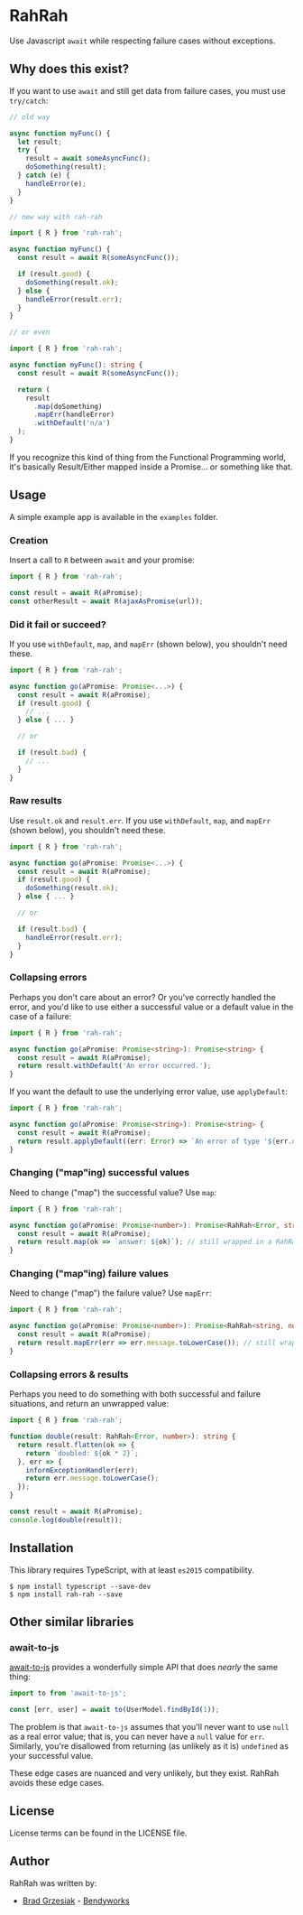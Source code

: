 # RahRah

Use Javascript `await` while respecting failure cases without exceptions.

## Why does this exist?

If you want to use `await` and still get data from failure cases, you must use `try/catch`:

```typescript
// old way

async function myFunc() {
  let result;
  try {
    result = await someAsyncFunc();
    doSomething(result);
  } catch (e) {
    handleError(e);
  }
}

// new way with rah-rah

import { R } from 'rah-rah';

async function myFunc() {
  const result = await R(someAsyncFunc());

  if (result.good) {
    doSomething(result.ok);
  } else {
    handleError(result.err);
  }
}

// or even

import { R } from 'rah-rah';

async function myFunc(): string {
  const result = await R(someAsyncFunc());

  return (
    result
      .map(doSomething)
      .mapErr(handleError)
      .withDefault('n/a')
  );
}
```

If you recognize this kind of thing from the Functional Programming world, it's basically Result/Either mapped inside a Promise... or something like that.

## Usage

A simple example app is available in the `examples` folder.

### Creation

Insert a call to `R` between `await` and your promise:

```typescript
import { R } from 'rah-rah';

const result = await R(aPromise);
const otherResult = await R(ajaxAsPromise(url));
```

### Did it fail or succeed?

If you use `withDefault`, `map`, and `mapErr` (shown below), you shouldn't
need these.

```typescript
import { R } from 'rah-rah';

async function go(aPromise: Promise<...>) {
  const result = await R(aPromise);
  if (result.good) {
    // ...
  } else { ... }

  // or

  if (result.bad) {
    // ...
  }
}
```

### Raw results

Use `result.ok` and `result.err`. If you use `withDefault`, `map`, and `mapErr`
(shown below), you shouldn't need these.

```typescript
import { R } from 'rah-rah';

async function go(aPromise: Promise<...>) {
  const result = await R(aPromise);
  if (result.good) {
    doSomething(result.ok);
  } else { ... }

  // or

  if (result.bad) {
    handleError(result.err);
  }
}
```

### Collapsing errors

Perhaps you don't care about an error? Or you've correctly handled the error,
and you'd like to use either a successful value or a default value in the case
of a failure:

```typescript
import { R } from 'rah-rah';

async function go(aPromise: Promise<string>): Promise<string> {
  const result = await R(aPromise);
  return result.withDefault('An error occurred.');
}
```

If you want the default to use the underlying error value, use `applyDefault`:


```typescript
import { R } from 'rah-rah';

async function go(aPromise: Promise<string>): Promise<string> {
  const result = await R(aPromise);
  return result.applyDefault((err: Error) => `An error of type '${err.name}' occurred.`);
}
```

### Changing ("map"ing) successful values

Need to change ("map") the successful value? Use `map`:

```typescript
import { R } from 'rah-rah';

async function go(aPromise: Promise<number>): Promise<RahRah<Error, string>> {
  const result = await R(aPromise);
  return result.map(ok => `answer: ${ok}`); // still wrapped in a RahRah object!
}
```


### Changing ("map"ing) failure values

Need to change ("map") the failure value? Use `mapErr`:

```typescript
import { R } from 'rah-rah';

async function go(aPromise: Promise<number>): Promise<RahRah<string, number>> {
  const result = await R(aPromise);
  return result.mapErr(err => err.message.toLowerCase()); // still wrapped in a RahRah object!
}
```

### Collapsing errors & results

Perhaps you need to do something with both successful and failure situations,
and return an unwrapped value:

```typescript
import { R } from 'rah-rah';

function double(result: RahRah<Error, number>): string {
  return result.flatten(ok => {
    return `doubled: ${ok * 2}`;
  }, err => {
    informExceptionHandler(err);
    return err.message.toLowerCase();
  });
}

const result = await R(aPromise);
console.log(double(result));
```

## Installation

This library requires TypeScript, with at least `es2015` compatibility.

    $ npm install typescript --save-dev
    $ npm install rah-rah --save


## Other similar libraries

### await-to-js

[await-to-js][to] provides a wonderfully simple API that does _nearly_ the
same thing:

```typescript
import to from 'await-to-js';

const [err, user] = await to(UserModel.findById(1));
```

The problem is that `await-to-js` assumes that you'll never want to use `null`
as a real error value; that is, you can never have a `null` value for `err`.
Similarly, you're disallowed from returning (as unlikely as it is) `undefined`
as your successful value.

These edge cases are nuanced and very unlikely, but they exist. RahRah avoids
these edge cases.

## License

License terms can be found in the LICENSE file.

## Author

RahRah was written by:

* [Brad Grzesiak](https://twitter.com/listrophy) - [Bendyworks](https://bendyworks.com)

[to]: https://github.com/scopsy/await-to-js
